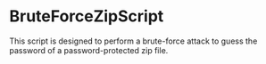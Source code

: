 # BruteForceZipScript
 This script is designed to perform a brute-force attack to guess the password of a password-protected zip file.
